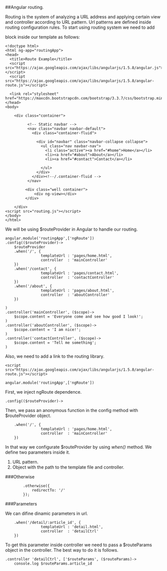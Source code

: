 ##Angular routing.

Routing is the system of analyzing a URL address and applying certain view and controller according to URL pattern. Url patterns are defined inside routing configuration rules.
To start using routing system we need to add *<div ng-view></div>* block inside our template as follows:

    <!doctype html>
    <html ng-app="routingApp">
    <head>
      <title>Route Example</title>
      <script src="https://ajax.googleapis.com/ajax/libs/angularjs/1.5.8/angular.js"></script>
      <script src="https://ajax.googleapis.com/ajax/libs/angularjs/1.5.8/angular-route.js"></script>

      <link rel="stylesheet" href="https://maxcdn.bootstrapcdn.com/bootstrap/3.3.7/css/bootstrap.min.css">
    </head>
    <body>

        <div class="container">

              <!-- Static navbar -->
              <nav class="navbar navbar-default">
                <div class="container-fluid">

                  <div id="navbar" class="navbar-collapse collapse">
                    <ul class="nav navbar-nav">
                      <li class="active"><a href="#home">Home</a></li>
                      <li><a href="#about">About</a></li>
                      <li><a href="#contact">Contact</a></li>
                      
                    </ul>
                  </div>
                </div><!--/.container-fluid -->
              </nav>

             <div class="well container">     
                 <div ng-view></div>
             </div>

        </div>
    <script src="routing.js"></script>
    </body>
    </html>

We will be using $routeProvider in Angular to handle our routing. 


    angular.module('routingApp',['ngRoute'])
    .config(($routeProvider)->
        $routeProvider
        .when('/', {
                    templateUrl : 'pages/home.html',
                    controller  : 'mainController'
        })
        .when('/contact', {
                    templateUrl : 'pages/contact.html',
                    controller  : 'contactController'
        })
        .when('/about', {
                    templateUrl : 'pages/about.html',
                    controller  : 'aboutController'
        })

    )
    .controller('mainController', ($scope)->       
        $scope.content = 'Everyone come and see how good I look!';
    )
    .controller('aboutController', ($scope)->       
        $scope.content = 'I am nice!';
    )
    .controller('contactController', ($scope)->       
        $scope.content = 'Tell me something';
    )

Also, we need to add a link to the routing library.

    <script src="https://ajax.googleapis.com/ajax/libs/angularjs/1.5.8/angular-route.js"></script>

    angular.module('routingApp',['ngRoute'])

First, we inject ngRoute dependence.

    .config(($routeProvider)->

Then, we pass an anonymous function in the config method with $routeProvider object. 


        .when('/', {
                    templateUrl : 'pages/home.html',
                    controller  : 'mainController'
        })

In that way we configurate $routeProvider by using *when()* method.
We define two parameters inside it.
1. URL pattern.
2. Object with the path to the template file and controller.

###Otherwise

            .otherwise({
                redirectTo: '/'
            });  

###Parameters

We can difine dinamic parameters in url.

        .when('/detail/:article_id', {
                    templateUrl : 'detail.html',
                    controller  : 'detailCtrl'
        })

To get this parameter inside controller we need to pass a $routeParams object in the controller.
The best way to do it is follows.

    .controller 'detailCtrl', ['$routeParams', ($routeParams)->    
        console.log $routeParams.article_id




